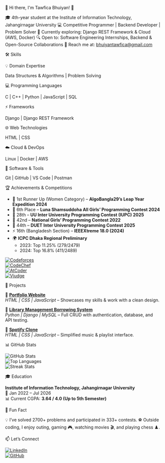 🌟 Hi there, I'm Tawfica Bhuiyan! 👋

🎓 4th-year student at the Institute of Information Technology, Jahangirnagar University
💻 Competitive Programmer | Backend Developer | Problem Solver
🌱 Currently exploring: Django REST Framework & Cloud (AWS, Docker)
🔍 Open to: Software Engineering Internships, Backend & Open-Source Collaborations
📧 Reach me at: bhuiyantawfica@gmail.com

🛠️ Skills

💡 Domain Expertise

Data Structures & Algorithms | Problem Solving

💻 Programming Languages

C | C++ | Python | JavaScript | SQL

⚡ Frameworks

Django | Django REST Framework

🌐 Web Technologies

HTML | CSS

☁️ Cloud & DevOps

Linux | Docker | AWS

🧰 Software & Tools

Git | GitHub | VS Code | Postman

🏆 Achievements & Competitions  

- 🥈 1st Runner Up (Women Category) – **AlgoBangla29’s Leap Year Expedition 2024**  
- 🎯 6th Place – **Luna Shamsuddoha All Girls’ Programming Contest 2024**  
- 🏅 28th – **UU Inter University Programming Contest (IUPC) 2025**  
- 🎯 42nd – **National Girls’ Programming Contest 2022**  
- 🏅 44th – **DUET Inter University Programming Contest 2025**  
- ⚡ 16th (Bangladesh Section) – **IEEEXtreme 18.0 (2024)**  
- 🌍 **ICPC Dhaka Regional Preliminary**  
  - 2023: Top 11.25% (279/2479)  
  - 2024: Top 16.8% (411/2489)  


[![Codeforces](https://img.shields.io/badge/Codeforces-mysticTB-blue?logo=codeforces)](https://codeforces.com/profile/mysticTB)  
[![CodeChef](https://img.shields.io/badge/CodeChef-mystictb-brown?logo=codechef)](https://www.codechef.com/users/mystictb)  
[![AtCoder](https://img.shields.io/badge/AtCoder-Tawfica_Bhuiyan-green)](https://atcoder.jp/users/Tawfica_Bhuiyan)  
[![Vjudge](https://img.shields.io/badge/Vjudge-Profile-brightgreen)](https://vjudge.net/user/Tawfica_Bhuiyan)  



📂 Projects  

🔹 [**Portfolio Website**](https://github.com/TawficaBhuiyan/myPortfolio)  
*HTML | CSS | JavaScript* – Showcases my skills & work with a clean design.  

🔹 [**Library Management Borrowing System**](https://github.com/TawficaBhuiyan/Library-Management-Borrowing-System)  
*Python | Django | MySQL* – Full CRUD with authentication, database, and API testing.  

🔹 [**Spotify Clone**](https://github.com/TawficaBhuiyan/SpotifyClone)  
*HTML | CSS | JavaScript* – Simplified music & playlist interface.  



📊 GitHub Stats

![GitHub Stats](https://github-readme-stats.vercel.app/api?username=TawficaBhuiyan&show_icons=true&theme=radical)  
![Top Languages](https://github-readme-stats.vercel.app/api/top-langs/?username=TawficaBhuiyan&layout=compact&theme=radical)  
![Streak Stats](https://streak-stats.demolab.com?user=TawficaBhuiyan&theme=radical) 

🎓 Education  

**Institute of Information Technology, Jahangirnagar University**  
📅 Jan 2022 – Jul 2026  
📊 Current CGPA: **3.64 / 4.0 (Up to 5th Semester)**  

🎉 Fun Fact  

💡 I’ve solved 2700+ problems and participated in 333+ contests.
⚽ Outside coding, I enjoy outing, gaming 🎮, watching movies 🎬, and playing chess ♟️.


📫 Let’s Connect  

[![LinkedIn](https://img.shields.io/badge/LinkedIn-Tawfica_Bhuiyan-blue?logo=linkedin)](https://www.linkedin.com/in/tawfica-bhuiyan-80aa29302/)  
[![GitHub](https://img.shields.io/badge/GitHub-TawficaBhuiyan-black?logo=github)](https://github.com/TawficaBhuiyan)  
